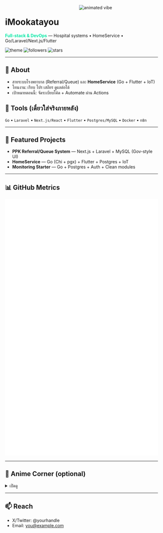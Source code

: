 <!-- ================= EMERALD x BLACK PROFILE ================= -->

<!-- GIF มุมขวาบน: อัปโหลดไฟล์เป็น assets/hero.gif -->
<img align="right" src="assets/hero.gif" width="260" alt="animated vibe" />

<!-- Title -->
<h1 align="left">iMookatayou</h1>
<p align="left">
  <b style="color:#0CE8A7">Full-stack & DevOps</b> — Hospital systems • HomeService • Go/Laravel/Next.js/Flutter
</p>

<!-- Badges (คุมโทน emerald) -->
<p>
  <img alt="theme" src="https://img.shields.io/badge/theme-emerald-black?labelColor=000&color=0CE8A7">
  <img alt="followers" src="https://img.shields.io/github/followers/iMookatayou?style=flat&labelColor=000&color=0CE8A7">
  <img alt="stars" src="https://img.shields.io/github/stars/iMookatayou?style=flat&labelColor=000&color=0CE8A7">
</p>

---

## 👋 About
- สายระบบโรงพยาบาล (Referral/Queue) และ **HomeService** (Go + Flutter + IoT)
- โทนงาน: เรียบ โปร เสถียร ดูแลต่อได้
- เป้าหมายตอนนี้: จัดระเบียบโค้ด + Automate ผ่าน Actions

## 🧰 Tools (เดี๋ยวใส่จริงภายหลัง)
`Go` • `Laravel` • `Next.js/React` • `Flutter` • `Postgres/MySQL` • `Docker` • `n8n`

---

## 🚀 Featured Projects
- **PPK Referral/Queue System** — Next.js + Laravel + MySQL (Gov-style UI)
- **HomeService** — Go (Chi + pgx) + Flutter + Postgres + IoT
- **Monitoring Starter** — Go + Postgres + Auth + Clean modules

---

## 📊 GitHub Metrics
<p align="center">
  <!-- ภายหลังจะสร้างไฟล์นี้ด้วย GitHub Actions (lowlighter/metrics) -->
  <img src="./github-metrics.svg" alt="GitHub metrics (to be generated)">
</p>

---

## 🎴 Anime Corner (optional)
<details>
  <summary>เปิดดู</summary>

  - Favorites / Characters (จะต่อ AniList ผ่าน metrics plugin ทีหลัง)

</details>

---

## 📫 Reach
- X/Twitter: @yourhandle
- Email: you@example.com

<!-- ================= END ================= -->
